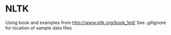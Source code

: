 # NLTK
Using book and examples from http://www.nltk.org/book_1ed/
See .gitignore for location of sample data files

